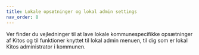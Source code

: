 ```yaml
---
title: Lokale opsætninger og lokal admin settings
nav_order: 8
---
```


Ver finder du vejledninger til at lave lokale kommunespecifikke opsætninger af Kitos og til funktioner knyttet til lokal admin menuen, til dig som er lokal Kitos administrator i kommunen.
